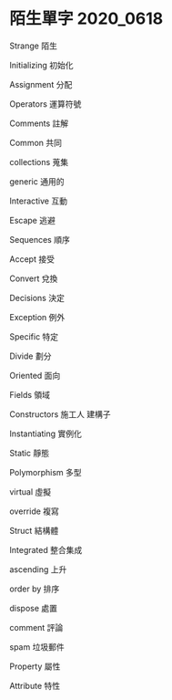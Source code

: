 # 陌生單字 2020_0618

Strange 陌生

Initializing 初始化

Assignment 分配

Operators 運算符號

Comments 註解

Common 共同

collections 蒐集

generic 通用的

Interactive 互動

Escape 逃避

Sequences 順序

Accept 接受

Convert 兌換

Decisions 決定

Exception 例外

Specific 特定

Divide 劃分

Oriented 面向

Fields 領域

Constructors 施工人 建構子

Instantiating 實例化

Static 靜態

Polymorphism 多型

virtual 虛擬

override 複寫

Struct 結構體

Integrated 整合集成

ascending 上升

order by 排序

dispose 處置

comment 評論

spam 垃圾郵件

Property 屬性

Attribute 特性


